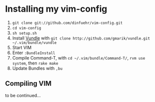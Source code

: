 # Installing my vim-config

1. `git clone git://github.com/dinfuehr/vim-config.git`
2. `cd vim-config`
3. `sh setup.sh`
4. Install [Vundle](https://github.com/gmarik/vundle) with `git clone http://github.com/gmarik/vundle.git ~/.vim/bundle/vundle`
5. Start VIM
6. Enter `:BundleInstall`
7. Compile Command-T, with `cd ~/.vim/bundle/Command-T/`, `rvm use system`, then `rake make`
8. Update Bundles with `,bu`

## Compiling VIM

to be continued...

